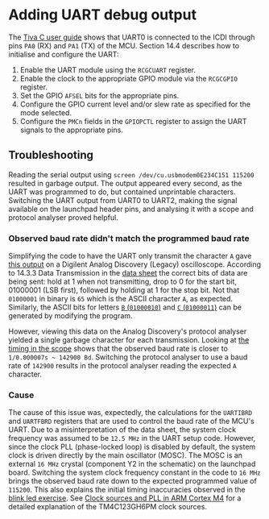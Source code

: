 # Adding UART debug output
The [Tiva C user guide][user-guide] shows that UART0 is connected to the ICDI through pins `PA0` (RX) and `PA1` (TX) of the MCU. Section 14.4 describes how to initialise and configure the UART:
1. Enable the UART module using the `RCGCUART` register.
2. Enable the clock to the appropriate GPIO module via the `RCGCGPIO` register.
3. Set the GPIO `AFSEL` bits for the appropriate pins.
4. Configure the GPIO current level and/or slew rate as specified for the mode selected.
5. Configure the `PMCn` fields in the `GPIOPCTL` register to assign the UART signals to the appropriate pins.

## Troubleshooting
Reading the serial output using `screen /dev/cu.usbmodem0E234C151 115200` resulted in garbage output. The output appeared every second, as the UART was programmed to do, but contained unprintable characters. Switching the UART output from UART0 to UART2, making the signal available on the launchpad header pins, and analysing it with a scope and protocol analyser proved helpful.

### Observed baud rate didn't match the programmed baud rate
Simplifying the code to have the UART only transmit the character `A` gave [this output](./observed-A.png) on a Digilent Analog Discovery (Legacy) oscilloscope. According to 14.3.3 Data Transmission in the [data sheet][datasheet] the correct bits of data are being sent: hold at 1 when not transmitting, drop to 0 for the start bit, 01000001 (LSB first), followed by holding at 1 for the stop bit. Not that `01000001` in binary is `65` which is the ASCII character `A`, as expected. Similarly, the ASCII bits for letters [`B` (`01000010`)](./observed-B.png) and [`C` (`01000011`)](./observed-C.png) can be generated by modifying the program.

However, viewing this data on the Analog Discovery's protocol analyser yielded a single garbage character for each transmission. Looking at [the timing in the scope](./observed-baud-rate.png) shows that the observed baud rate is closer to `1/0.000007s ~ 142900 Bd`. Switching the protocol analyser to use a baud rate of `142900` results in the protocol analyser reading the expected `A` character.

### Cause
The cause of this issue was, expectedly, the calculations for the `UARTIBRD` and `UARTFBRD` registers that are used to control the baud rate of the MCU's UART. Due to a misinterpretation of the data sheet, the system clock frequency was assumed to be `12.5 MHz` in the UART setup code. However, since the clock PLL (phase-locked loop) is disabled by default, the system clock is driven directly by the main oscillator (MOSC). The MOSC is an external `16 MHz` crystal (component Y2 in the schematic) on the launchpad board. Switching the system clock frequency constant in the code to `16 MHz` brings the observed baud rate down to the expected programmed value of `115200`. This also explains the initial timing inaccuracies observed in the [blink led exercise](/step-2-blink-led-systick/README.md). See [Clock sources and PLL in ARM Cortex M4](https://www.youtube.com/watch?v=2ou8FQ_7PdI) for a detailed explanation of the TM4C123GH6PM clock sources.

[user-guide]: /docs/tiva-c-launchpad-user-guide.pdf "Tiva C Launchpad User Guide"
[datasheet]: /docs/tm4c123gh6pm-datasheet.pdf "TM4C123GH6PM Data Sheet"
[observed-A]: ./observed-A.png
[observed-B]: ./observed-B.png
[observed-C]: ./observed-C.png
[observed-baud-rate]: ./observed-baud-rate.png
